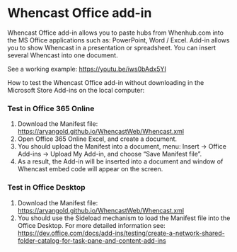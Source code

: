 # Whencast Office add-in

Whencast Office add-in allows you to paste hubs from Whenhub.com into the MS Office applications such as: PowerPoint, Word / Excel. Add-in allows you to show Whencast in a presentation or spreadsheet. You can insert several Whencast into one document.

See a working example: https://youtu.be/iws0bAdx5YI

How to test the Whencast Office add-in without downloading in the Microsoft Store Add-ins on the local computer:

### Test in Office 365 Online
1. Download the Manifest file: https://aryangold.github.io/WhencastWeb/Whencast.xml
2. Open Office 365 Online Excel, and create a document.
3. You should upload the Manifest into a document, menu: Insert -> Office Add-ins -> Upload My Add-in, and choose “Save Manifest file”.
4. As a result, the Add-in will be inserted into a document and window of Whencast embed code will appear on the screen.

### Test in Office Desktop
1. Download the Manifest file: https://aryangold.github.io/WhencastWeb/Whencast.xml
2. You should use the Sideload mechanism to load the Manifest file into the Office Desktop. For more detailed information see: https://dev.office.com/docs/add-ins/testing/create-a-network-shared-folder-catalog-for-task-pane-and-content-add-ins

